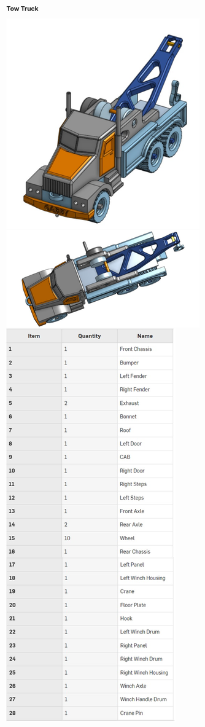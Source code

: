 ### Tow Truck
![Tow Truck!](Tow%20Truck%20-%20ISO%20View.jpg)
![Tow Truck!](Tow%20Truck%20-%20Top%20View.jpg)
![Tow Truck!](Tow%20Truck%20B.O.M.jpg)
